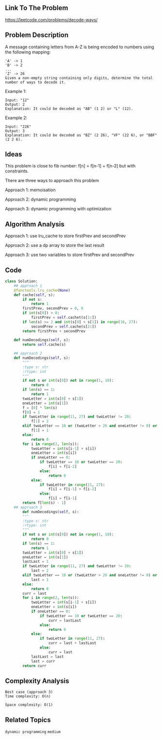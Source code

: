 ## Link To The Problem 
https://leetcode.com/problems/decode-ways/

## Problem Description

A message containing letters from A-Z is being encoded to numbers using the following mapping:
```
'A' -> 1
'B' -> 2
...
'Z' -> 26
Given a non-empty string containing only digits, determine the total number of ways to decode it.
```
Example 1:
```
Input: "12"
Output: 2
Explanation: It could be decoded as "AB" (1 2) or "L" (12).
```
Example 2:
```
Input: "226"
Output: 3
Explanation: It could be decoded as "BZ" (2 26), "VF" (22 6), or "BBF" (2 2 6).
```
## Ideas
This problem is close to fib number: f[n] = f[n-1] + f[n-2] but with constraints.

There are three ways to approach this problem

Approach 1: memoisation

Approach 2: dynamic programming

Approach 3: dynamic programming with optimization
## Algorithm Analysis

Approach 1: use lru_cache to store firstPrev and secondPrev

Approach 2: use a dp array to store the last result

Approach 3: use two variables to store firstPrev and secondPrev


## Code

```py
class Solution:
    ## approach 1
    @functools.lru_cache(None)
    def cache(self, s):
        if not s: 
            return 1
        firstPrev, secondPrev = 0, 0
        if int(s[0]) > 0: 
            firstPrev = self.cachet(s[1:])
        if len(s) >= 2 and int(s[0] + s[1]) in range(10, 27): 
            secondPrev = self.cache(s[2:])
        return firstPrev + secondPrev
    
    def numDecodings(self, s):
        return self.cache(s)

    ## approach 2
    def numDecodings(self, s):
        """
        :type s: str
        :rtype: int
        """
        if not s or int(s[0]) not in range(1, 10):
            return 0
        if len(s) == 1:
            return 1
        twoLetter = int(s[0] + s[1])
        oneLetter = int(s[1])
        f = [0] * len(s)
        f[0] = 1
        if twoLetter in range(11, 27) and twoLetter != 20:
            f[1] = 2
        elif twoLetter == 10 or (twoLetter > 26 and oneLetter != 0) or twoLetter == 20:
            f[1] = 1
        else:
            return 0
        for i in range(2, len(s)):
            twoLetter = int(s[i-1] + s[i])
            oneLetter = int(s[i])
            if oneLetter == 0:
                if twoLetter == 10 or twoLetter == 20:
                    f[i] = f[i-2]
                else:
                    return 0
            else:
                if twoLetter in range(11, 27):
                    f[i] = f[i-1] + f[i-2]
                else:
                    f[i] = f[i-1]
        return f[len(s) - 1]
    ## approach 3
        def numDecodings(self, s):
        """
        :type s: str
        :rtype: int
        """
        if not s or int(s[0]) not in range(1, 10):
            return 0
        if len(s) == 1:
            return 1
        twoLetter = int(s[0] + s[1])
        oneLetter = int(s[1])
        lastLast = 1
        if twoLetter in range(11, 27) and twoLetter != 20:
            last = 2
        elif twoLetter == 10 or (twoLetter > 26 and oneLetter != 0) or twoLetter == 20:
            last = 1
        else:
            return 0
        curr = last
        for i in range(2, len(s)):
            twoLetter = int(s[i-1] + s[i])
            oneLetter = int(s[i])
            if oneLetter == 0:
                if twoLetter == 10 or twoLetter == 20:
                    curr = lastLast
                else:
                    return 0
            else:
                if twoLetter in range(11, 27):
                    curr = last + lastLast
                else:
                    curr = last
            lastLast = last
            last = curr
        return curr
```

## Complexity Analysis
```
Best case (approach 3)
Time complexity: O(n)

Space complexity: O(1)
```
## Related Topics
```dynamic programming``` ```medium```




